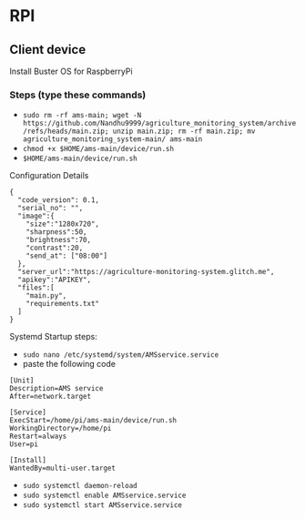 # RPI
## Client device

Install Buster OS for RaspberryPi

### Steps (type these commands)
  - `sudo rm -rf ams-main; wget -N https://github.com/Nandhu9999/agriculture_monitoring_system/archive/refs/heads/main.zip; unzip main.zip; rm -rf main.zip; mv agriculture_monitoring_system-main/ ams-main`
  - `chmod +x $HOME/ams-main/device/run.sh`
  - `$HOME/ams-main/device/run.sh`
  
Configuration Details
```
{
  "code_version": 0.1,
  "serial_no": "",
  "image":{
    "size":"1280x720",
    "sharpness":50,
    "brightness":70,
    "contrast":20,
    "send_at": ["08:00"]
  },
  "server_url":"https://agriculture-monitoring-system.glitch.me",
  "apikey":"APIKEY",
  "files":[
    "main.py",
    "requirements.txt"
  ]
}

```

Systemd Startup steps:
  - `sudo nano /etc/systemd/system/AMSservice.service`
  - paste the following code
```
[Unit]
Description=AMS service
After=network.target

[Service]
ExecStart=/home/pi/ams-main/device/run.sh
WorkingDirectory=/home/pi
Restart=always
User=pi

[Install]
WantedBy=multi-user.target
```
  - `sudo systemctl daemon-reload`
  - `sudo systemctl enable AMSservice.service`
  - `sudo systemctl start AMSservice.service`
